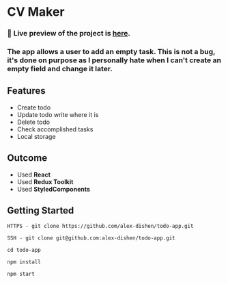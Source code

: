 # CV Maker

### 🔗 **Live preview** of the project is [here](https://alex-dishen.github.io/todo-app/).

### The app allows a user to add an empty task. This is not a bug, it's done on purpose as I personally hate when I can't create an empty field and change it later.

## **Features**
* Create todo
* Update todo write where it is
* Delete todo
* Check accomplished tasks 
* Local storage

## **Outcome**
* Used **React**
* Used **Redux Toolkit**
* Used **StyledComponents**

## **Getting Started**
```
HTTPS - git clone https://github.com/alex-dishen/todo-app.git

SSH - git clone git@github.com:alex-dishen/todo-app.git

cd todo-app

npm install

npm start
```